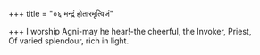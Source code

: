 +++
title = "०६ मन्द्रं होतारमृत्विजं"

+++
I worship Agni-may he hear!-the cheerful, the Invoker, Priest,  
     Of varied splendour, rich in light.